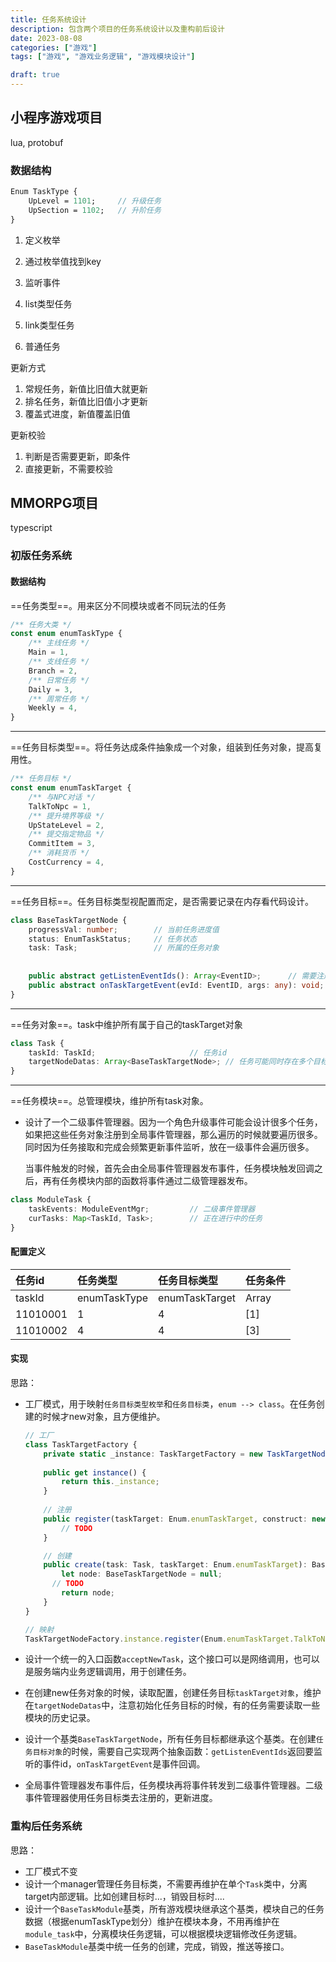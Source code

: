 ```yaml
---
title: 任务系统设计
description: 包含两个项目的任务系统设计以及重构前后设计
date: 2023-08-08
categories: ["游戏"]
tags: ["游戏", "游戏业务逻辑", "游戏模块设计"]

draft: true
---
```


## 小程序游戏项目

lua, protobuf

### 数据结构

```protobuf
Enum TaskType {
	UpLevel = 1101;		// 升级任务
	UpSection = 1102;	// 升阶任务
}
```







1. 定义枚举
2. 通过枚举值找到key
3. 监听事件



1. list类型任务
2. link类型任务
3. 普通任务



更新方式

1. 常规任务，新值比旧值大就更新
2. 排名任务，新值比旧值小才更新
3. 覆盖式进度，新值覆盖旧值



更新校验

1. 判断是否需要更新，即条件
2. 直接更新，不需要校验

## MMORPG项目

typescript

### 初版任务系统

#### 数据结构

==任务类型==。用来区分不同模块或者不同玩法的任务

```typescript
/** 任务大类 */
const enum enumTaskType {
    /** 主线任务 */
    Main = 1,
    /** 支线任务 */
    Branch = 2,
    /** 日常任务 */
    Daily = 3,
    /** 周常任务 */
    Weekly = 4,
}
```

---

==任务目标类型==。将任务达成条件抽象成一个对象，组装到任务对象，提高复用性。

```typescript
/** 任务目标 */
const enum enumTaskTarget {
    /** 与NPC对话 */
    TalkToNpc = 1,
    /** 提升境界等级 */
    UpStateLevel = 2,
    /** 提交指定物品 */
    CommitItem = 3,
    /** 消耗货币 */
    CostCurrency = 4,
}
```

---

==任务目标==。任务目标类型视配置而定，是否需要记录在内存看代码设计。

```typescript
class BaseTaskTargetNode {
    progressVal: number;		// 当前任务进度值
    status: EnumTaskStatus;		// 任务状态
    task: Task;					// 所属的任务对象
    
    
    public abstract getListenEventIds(): Array<EventID>;      // 需要注册的事件id
    public abstract onTaskTargetEvent(evId: EventID, args: any): void;	// 事件回调
}
```



---

==任务对象==。task中维护所有属于自己的taskTarget对象

```typescript
class Task {
    taskId: TaskId;						// 任务id
    targetNodeDatas: Array<BaseTaskTargetNode>;	// 任务可能同时存在多个目标条件
}
```

---

==任务模块==。总管理模块，维护所有task对象。

- 设计了一个二级事件管理器。因为一个角色升级事件可能会设计很多个任务，如果把这些任务对象注册到全局事件管理器，那么遍历的时候就要遍历很多。同时因为任务接取和完成会频繁更新事件监听，放在一级事件会遍历很多。

  当事件触发的时候，首先会由全局事件管理器发布事件，任务模块触发回调之后，再有任务模块内部的函数将事件通过二级管理器发布。

```typescript
class ModuleTask {
    taskEvents: ModuleEventMgr;			// 二级事件管理器
    curTasks: Map<TaskId, Task>;		// 正在进行中的任务
}
```



#### 配置定义

| 任务id   | 任务类型     | 任务目标类型   | 任务条件      |
| :------- | :----------- | :------------- | :------------ |
| taskId   | enumTaskType | enumTaskTarget | Array<number> |
| 11010001 | 1            | 4              | [1]           |
| 11010002 | 4            | 4              | [3]           |

#### 实现

思路：

- 工厂模式，用于映射`任务目标类型枚举`和`任务目标类`，`enum --> class`。在任务创建的时候才new对象，且方便维护。

  ```typescript
  // 工厂
  class TaskTargetFactory {
      private static _instance: TaskTargetFactory = new TaskTargetNodeFactory();
     	
      public get instance() {
          return this._instance;
      }
      
      // 注册
      public register(taskTarget: Enum.enumTaskTarget, construct: new (task: Task, taskTarget: Enum.enumTaskTarget) => BaseTaskTargetNode): void {
          // TODO
      }
  
  	  // 创建
      public create(task: Task, taskTarget: Enum.enumTaskTarget): BaseTaskTargetNode {
          let node: BaseTaskTargetNode = null;
  		// TODO
          return node;
      }
  }
  
  // 映射
  TaskTargetNodeFactory.instance.register(Enum.enumTaskTarget.TalkToNpc, TaskTarget_TalkToNpc);
  ```

  

- 设计一个统一的入口函数`acceptNewTask`，这个接口可以是网络调用，也可以是服务端内业务逻辑调用，用于创建任务。

- 在创建new任务对象的时候，读取配置，创建任务目标`taskTarget对象`，维护在`targetNodeDatas`中，注意初始化任务目标的时候，有的任务需要读取一些模块的历史记录。
- 设计一个基类`BaseTaskTargetNode`，所有任务目标都继承这个基类。在创建`任务目标对象`的时候，需要自己实现两个抽象函数：`getListenEventIds`返回要监听的事件id，`onTaskTargetEvent`是事件回调。
- 全局事件管理器发布事件后，任务模块再将事件转发到二级事件管理器。二级事件管理器使用任务目标类去注册的，更新进度。

### 重构后任务系统

思路：

- 工厂模式不变
- 设计一个manager管理任务目标类，不需要再维护在单个`Task`类中，分离target内部逻辑。比如创建目标时...，销毁目标时....
- 设计一个`BaseTaskModule`基类，所有游戏模块继承这个基类，模块自己的任务数据（根据enumTaskType划分）维护在模块本身，不用再维护在`module_task`中，分离模块任务逻辑，可以根据模块逻辑修改任务逻辑。
- `BaseTaskModule`基类中统一任务的创建，完成，销毁，推送等接口。

